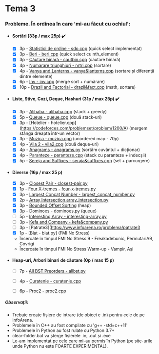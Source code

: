 # Tema 3

### Probleme. În ordinea în care 'mi-au făcut cu ochiul':

* #### Sortări (33p / max 25p) ✔️
	* [x] 3p - [Statistici de ordine - sdo.cpp](https://www.infoarena.ro/problema/sdo) (quick select implementat)
	* [x] 3p - [Beri - beri.cpp](https://www.infoarena.ro/problema/beri) (quick select cu nth_element)
	* [x] 3p - [Căutare binară - cautbin.cpp](https://www.infoarena.ro/problema/cautbin) (cautare binară)
	* [x] 4p - [Numarare triunghiuri - nrtri.cpp](https://www.infoarena.ro/problema/nrtri) (sortare)
	* [x] 4p - [Vanya and Lanterns - vanya&lanterns.cpp](https://codeforces.com/problemset/problem/492/B) (sortare și diferență dintre elemente)
	* [x] 6p - [Inv - inv.cpp](https://www.infoarena.ro/problema/inv) (merge sort + numărare)
	* [x] 10p - [Drazil and Factorial - drazil&fact.cpp](https://codeforces.com/problemset/problem/515/C) (math, sortare)

* #### Liste, Stive, Cozi, Deque, Hashuri (31p / max 25p) ✔️
	* [x] 3p - [Alibaba - alibaba.cpp](https://www.infoarena.ro/problema/alibaba) (stack + greedy)
	* [x] 5p - [Queue - queue.cpp](https://www.infoarena.ro/problema/queue) (două stack-uri)
	* [x] 3p - [Hotelier - hotelier.cpp] (https://codeforces.com/problemset/problem/1200/A) (mergem stânga dreapta într-un vector)
	* [x] 3p - [Muzica - muzica.cpp](https://www.infoarena.ro/problema/muzica) (unordered map - 70p)
	* [x] 4p - [Vila 2 - vila2.cpp](https://www.infoarena.ro/problema/vila2) (două deque-uri)
	* [x] 4p - [Anagrams - anagrams.py](https://csacademy.com/contest/archive/task/anagrams/statement/) (sortăm cuvântul + dicționar)
	* [x] 4p - [Paranteze - paranteze.cpp](https://www.infoarena.ro/problema/paranteze) (stack cu paranteze + indecșii)
	* [x] 5p - [Sereja and Suffixes - seraja&suffixes.cpp](https://codeforces.com/problemset/problem/368/B) (set + parcurgere)
	
* #### Diverse (16p / max 25 p)
	* [x] 3p - [Closest Pair - closest-pair.py](https://csacademy.com/contest/interview-archive/task/closest-pair/)
	* [x] 1p - [Four X-tremes - four-x-tremes.py](https://csacademy.com/contest/interview-archive/task/four-x-tremes/)
	* [x] 3p - [Largest Concat Number - largest_concat_number.py](https://csacademy.com/contest/interview-archive/task/largest-concat-number/)
	* [x] 2p - [Array Intersection array_intersection.py](https://www.csacademy.com/contest/interview-archive/task/array-intersection/)
	* [x] 3p - [Bounded Offset Sorting](https://csacademy.com/contest/interview-archive/task/Bounded-offset-sorting/) (heap)
	* [x] 3p - [Dominoes - dominoes.py](https://csacademy.com/contest/archive/task/dominoes/statement/) (queue)
	* [ ] 5p - [Interesting Array - interesting-array.py](https://codeforces.com/problemset/problem/482/B)
	* [ ] 3p - [Kefa and Company - kefa&company.py](https://codeforces.com/problemset/problem/580/B)
	* [ ] 3p - [Patrate3](https://www.infoarena.ro/problema/patrate3
	* [x] 1p - [Blat - blat.py] (FMI No Stress)
	* Încercate în timpul FMI No Stress 9 - Freakadebunic, PermutariAB, Covrigi
	* Încercate în timpul FMI No Stress Warm-up - Vampir, Ași

* #### Heap-uri, Arbori binari de căutare (0p / max 15 p)
	* [ ] 7p - [All BST Preorders - allbst.py](https://csacademy.com/contest/interview-archive/task/all-bst-preorders/)
	* [ ] 4p - [Curatenie - curatenie.cpp](https://www.infoarena.ro/problema/curatenie)
	* [ ] 6p - [Proc2 - proc2.cpp](https://www.infoarena.ro/problema/proc2)



##### Observații:
* Trebuie create fișiere de intrare (de obicei e <numele-problemei>.in) pentru cele de pe InfoArena.
* Problemele în C++ au fost compilate cu 'g++ -std=c++11'
* Problemele în Python au fost rulate cu Python 3.7+
* clear-folder.bat va șterge fișierele .in, .out și .exe
* Le-am implementat pe cele care mi-au permis în Python (pe site-urile unde Python nu este FOARTE EXPERIMENTAL).

